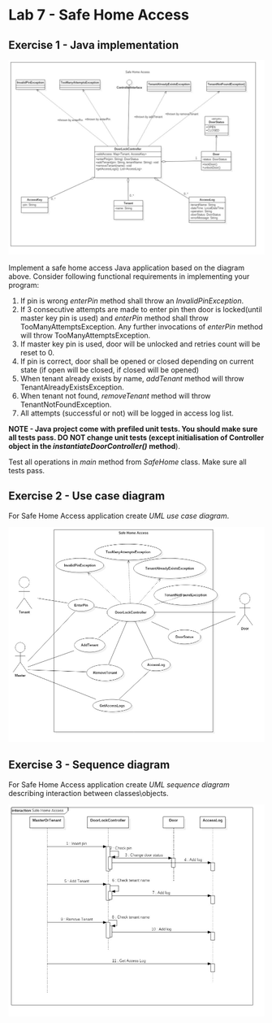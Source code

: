 # Lab 7 - Safe Home Access


## Exercise 1 - Java implementation
![Exercise 1 image](docs/ex1.jpg)

Implement a safe home access Java application based on the diagram above. Consider following functional requirements in implementing your program:
1. If pin is wrong _enterPin_ method shall throw an _InvalidPinException_.
2. If 3 consecutive attempts are made to enter pin then door is locked(until master key pin is used) and _enterPin_ method shall throw TooManyAttemptsException. Any further invocations of _enterPin_ method will throw TooManyAttemptsException.
3. If master key pin is used, door will be unlocked and retries count will be reset to 0. 
4. If pin is correct, door shall be opened or closed depending on current state (if open will be closed, if closed will be opened)
5. When tenant already exists by name, _addTenant_ method will throw TenantAlreadyExistsException.
6. When tenant not found, _removeTenant_ method will throw TenantNotFoundException. 
7. All attempts (successful or not) will be logged in access log list.

**NOTE - Java project come with prefiled unit tests. You should make sure all tests pass. DO NOT change unit tests (except initialisation of Controller object in the _instantiateDoorController()_ method**).

Test all operations in _main_ method from _SafeHome_ class.
Make sure all tests pass.

## Exercise 2 - Use case diagram

For Safe Home Access application create _UML use case diagram_. 

![Exercise 2 image](docs/SafeHomeAccess1.jpg)

## Exercise 3 - Sequence diagram

For Safe Home Access application create _UML sequence diagram_ describing interaction between classes\objects.  

![Exercise 3 image](docs/SafeHomeAccess2.jpg)

